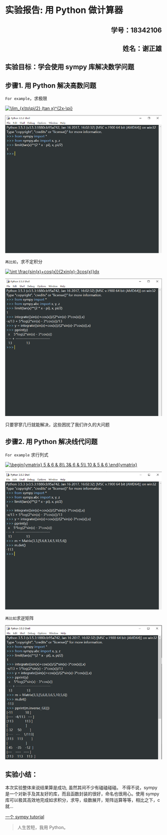 # 实验报告: 用 Python 做计算器


<h2 align = "right">学号：18342106 </h2>
<h2 align = 'right'>姓名：谢正雄</h2>

## 实验目标：学会使用 sympy 库解决数学问题

## 步骤1. 用 Python 解决高数问题

`For example`，求极限

<a href="https://www.codecogs.com/eqnedit.php?latex=\lim_{x\to\pi/2}&space;(tan&space;x)^{2x-\pi}" target="_blank"><img src="https://latex.codecogs.com/gif.latex?\lim_{x\to\pi/2}&space;(tan&space;x)^{2x-\pi}" title="\lim_{x\to\pi/2} (tan x)^{2x-\pi}" /></a>

![](images/lim.png)

`再比如`，求不定积分

<a href="https://www.codecogs.com/eqnedit.php?latex=\int&space;\frac{sin(x)&plus;cos(x)}{2xin(x)-3cos(x)}dx" target="_blank"><img src="https://latex.codecogs.com/gif.latex?\int&space;\frac{sin(x)&plus;cos(x)}{2xin(x)-3cos(x)}dx" title="\int \frac{sin(x)+cos(x)}{2xin(x)-3cos(x)}dx" /></a>

![](images/inte.png)

只要寥寥几行就能解决，这些困扰了我们许久的大问题

## 步骤2. 用 Python 解决线代问题

`For example` 求行列式

<a href="https://www.codecogs.com/eqnedit.php?latex=\begin{vmatrix}&space;5&space;&&space;6&space;&&space;8\\&space;3&&space;6&space;&&space;5\\&space;10&space;&&space;5&space;&&space;6&space;\end{vmatrix}" target="_blank"><img src="https://latex.codecogs.com/gif.latex?\begin{vmatrix}&space;5&space;&&space;6&space;&&space;8\\&space;3&&space;6&space;&&space;5\\&space;10&space;&&space;5&space;&&space;6&space;\end{vmatrix}" title="\begin{vmatrix} 5 & 6 & 8\\ 3& 6 & 5\\ 10 & 5 & 6 \end{vmatrix}" /></a>

![](images/det.png)

`再比如`求逆矩阵

![](images/inverse.png)

## 实验小结：
本次实验整体来说结果算是成功, 虽然其间不少有磕磕碰碰。 不得不说，sympy 是一个对新手及其友好的库，而且函数封装的很好，命名也很用心。使用 sympy 库可以极其高效地完成如求积分，求导，级数展开，矩阵运算等等，相比之下，c 就...

<a href=http://www.asmeurer.com/sympy_doc/dev-py3k/tutorial/tutorial.zh.html> 
一个 sympy tutorial</a>

>人生苦短，我用 Python。

